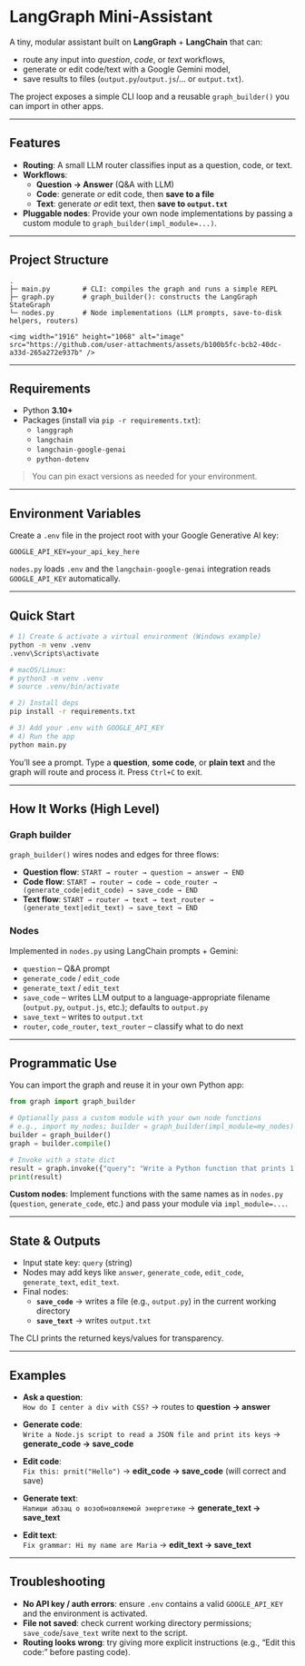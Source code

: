 # LangGraph Mini-Assistant

A tiny, modular assistant built on **LangGraph** + **LangChain** that can:
- route any input into _question_, _code_, or _text_ workflows,
- generate or edit code/text with a Google Gemini model,
- save results to files (`output.py`/`output.js`/… or `output.txt`).

The project exposes a simple CLI loop and a reusable `graph_builder()` you can import in other apps.

---

## Features

- **Routing**: A small LLM router classifies input as a question, code, or text.
- **Workflows**:
  - **Question → Answer** (Q&A with LLM)
  - **Code**: generate _or_ edit code, then **save to a file**
  - **Text**: generate _or_ edit text, then **save to `output.txt`**
- **Pluggable nodes**: Provide your own node implementations by passing a custom module to `graph_builder(impl_module=...)`.

---

## Project Structure

```
.
├─ main.py        # CLI: compiles the graph and runs a simple REPL
├─ graph.py       # graph_builder(): constructs the LangGraph StateGraph
└─ nodes.py       # Node implementations (LLM prompts, save-to-disk helpers, routers)

<img width="1916" height="1068" alt="image" src="https://github.com/user-attachments/assets/b100b5fc-bcb2-40dc-a33d-265a272e937b" />

```

---

## Requirements

- Python **3.10+**
- Packages (install via `pip -r requirements.txt`):
  - `langgraph`
  - `langchain`
  - `langchain-google-genai`
  - `python-dotenv`

> You can pin exact versions as needed for your environment.

---

## Environment Variables

Create a `.env` file in the project root with your Google Generative AI key:

```
GOOGLE_API_KEY=your_api_key_here
```

`nodes.py` loads `.env` and the `langchain-google-genai` integration reads `GOOGLE_API_KEY` automatically.

---

## Quick Start

```bash
# 1) Create & activate a virtual environment (Windows example)
python -m venv .venv
.venv\Scripts\activate

# macOS/Linux:
# python3 -m venv .venv
# source .venv/bin/activate

# 2) Install deps
pip install -r requirements.txt

# 3) Add your .env with GOOGLE_API_KEY
# 4) Run the app
python main.py
```

You’ll see a prompt. Type a **question**, **some code**, or **plain text** and the graph will route and process it.
Press `Ctrl+C` to exit.

---

## How It Works (High Level)

### Graph builder
`graph_builder()` wires nodes and edges for three flows:
- **Question flow**: `START → router → question → answer → END`
- **Code flow**: `START → router → code → code_router → (generate_code|edit_code) → save_code → END`
- **Text flow**: `START → router → text → text_router → (generate_text|edit_text) → save_text → END`

### Nodes
Implemented in `nodes.py` using LangChain prompts + Gemini:
- `question` – Q&A prompt
- `generate_code` / `edit_code`
- `generate_text` / `edit_text`
- `save_code` – writes LLM output to a language-appropriate filename (`output.py`, `output.js`, etc.); defaults to `output.py`
- `save_text` – writes to `output.txt`
- `router`, `code_router`, `text_router` – classify what to do next

---

## Programmatic Use

You can import the graph and reuse it in your own Python app:

```python
from graph import graph_builder

# Optionally pass a custom module with your own node functions
# e.g., import my_nodes; builder = graph_builder(impl_module=my_nodes)
builder = graph_builder()
graph = builder.compile()

# Invoke with a state dict
result = graph.invoke({"query": "Write a Python function that prints 1..5"})
print(result)
```

**Custom nodes**: Implement functions with the same names as in `nodes.py`
(`question`, `generate_code`, etc.) and pass your module via `impl_module=...`.

---

## State & Outputs

- Input state key: `query` (string)
- Nodes may add keys like `answer`, `generate_code`, `edit_code`, `generate_text`, `edit_text`.
- Final nodes:
  - **`save_code`** → writes a file (e.g., `output.py`) in the current working directory
  - **`save_text`** → writes `output.txt`

The CLI prints the returned keys/values for transparency.

---

## Examples

- **Ask a question**:  
  `How do I center a div with CSS?` → routes to **question → answer**

- **Generate code**:  
  `Write a Node.js script to read a JSON file and print its keys` → **generate_code → save_code**

- **Edit code**:  
  `Fix this: prnit("Hello")` → **edit_code → save_code** (will correct and save)

- **Generate text**:  
  `Напиши абзац о возобновляемой энергетике` → **generate_text → save_text**

- **Edit text**:  
  `Fix grammar: Hi my name are Maria` → **edit_text → save_text**

---

## Troubleshooting

- **No API key / auth errors**: ensure `.env` contains a valid `GOOGLE_API_KEY` and the environment is activated.
- **File not saved**: check current working directory permissions; `save_code`/`save_text` write next to the script.
- **Routing looks wrong**: try giving more explicit instructions (e.g., “Edit this code:” before pasting code).

